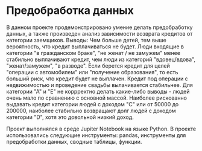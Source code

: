 <div id-"header" align-"center">
<h1>Предобработка данных</h1>

<p1>
В данном проекте продемонстрировано умение делать предобработку данных, а также произведен анализ зависимости возврата кредитов от категории заемщиков.
</p1>

<p2>
Выводы:
Чем больше детей, тем выше вероятность, что кредит выплачиваться не будет.
Люди входящие в категории "в гражданском браке", "не женат / не замужем" менее стабильно выплачивают кредит, чем люди из категорий "вдовец/вдова", "женат/замужем", "в разводе".
Если берется кредит для целей "операции с автомобилем" или "получение образования", то есть больший риск, что кредит будет не выплачен. Кредит под операции с недвижимостью и проведение свадьбы вылачивается стабильнее.
Для категории "А" и "Е" не коррректно делать какие-либо выводы - людей очень мало по сравнению с основной массой.
Наиболее рискованно выдавать кредит категории людей с доходом "С" или от 50000 до 200000, наиболее стабильно возвращают долг людей с доходом категории "D", хотя это довольной низкий доход.
</p2>

<p3> Проект выполнялся в среде Jupiter Notebook на языке Python. В проекте использовались следующие инструменты: pandas, инструменты для предобработки данных, сводные таблицы, функции.
</p3>  

</div>
